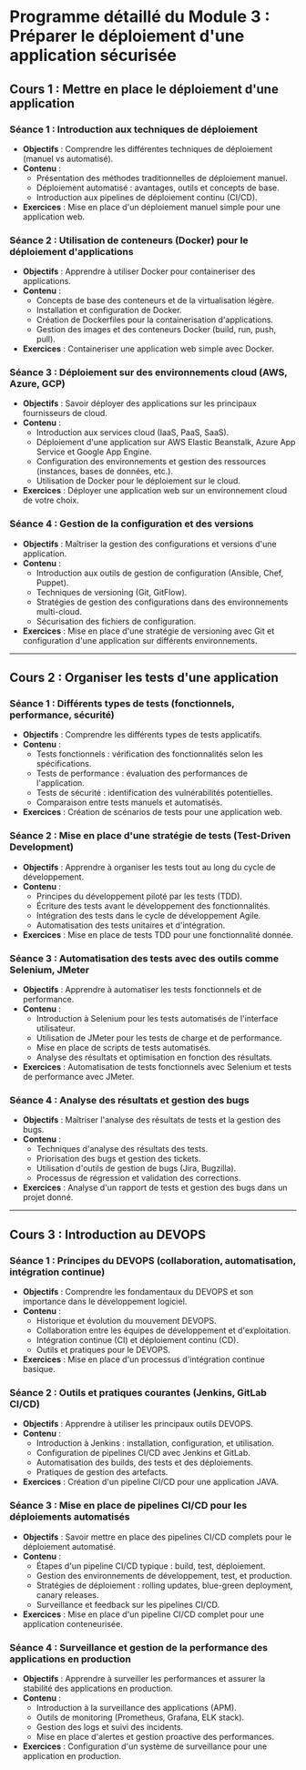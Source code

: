 # Programme détaillé du Module 3 : Préparer le déploiement d'une application sécurisée

## Cours 1 : Mettre en place le déploiement d'une application

### Séance 1 : Introduction aux techniques de déploiement
- **Objectifs** : Comprendre les différentes techniques de déploiement (manuel vs automatisé).
- **Contenu** :
  - Présentation des méthodes traditionnelles de déploiement manuel.
  - Déploiement automatisé : avantages, outils et concepts de base.
  - Introduction aux pipelines de déploiement continu (CI/CD).
- **Exercices** : Mise en place d'un déploiement manuel simple pour une application web.

### Séance 2 : Utilisation de conteneurs (Docker) pour le déploiement d'applications
- **Objectifs** : Apprendre à utiliser Docker pour containeriser des applications.
- **Contenu** :
  - Concepts de base des conteneurs et de la virtualisation légère.
  - Installation et configuration de Docker.
  - Création de Dockerfiles pour la containerisation d'applications.
  - Gestion des images et des conteneurs Docker (build, run, push, pull).
- **Exercices** : Containeriser une application web simple avec Docker.

### Séance 3 : Déploiement sur des environnements cloud (AWS, Azure, GCP)
- **Objectifs** : Savoir déployer des applications sur les principaux fournisseurs de cloud.
- **Contenu** :
  - Introduction aux services cloud (IaaS, PaaS, SaaS).
  - Déploiement d'une application sur AWS Elastic Beanstalk, Azure App Service et Google App Engine.
  - Configuration des environnements et gestion des ressources (instances, bases de données, etc.).
  - Utilisation de Docker pour le déploiement sur le cloud.
- **Exercices** : Déployer une application web sur un environnement cloud de votre choix.

### Séance 4 : Gestion de la configuration et des versions
- **Objectifs** : Maîtriser la gestion des configurations et versions d'une application.
- **Contenu** :
  - Introduction aux outils de gestion de configuration (Ansible, Chef, Puppet).
  - Techniques de versioning (Git, GitFlow).
  - Stratégies de gestion des configurations dans des environnements multi-cloud.
  - Sécurisation des fichiers de configuration.
- **Exercices** : Mise en place d'une stratégie de versioning avec Git et configuration d'une application sur différents environnements.

---

## Cours 2 : Organiser les tests d'une application

### Séance 1 : Différents types de tests (fonctionnels, performance, sécurité)
- **Objectifs** : Comprendre les différents types de tests applicatifs.
- **Contenu** :
  - Tests fonctionnels : vérification des fonctionnalités selon les spécifications.
  - Tests de performance : évaluation des performances de l'application.
  - Tests de sécurité : identification des vulnérabilités potentielles.
  - Comparaison entre tests manuels et automatisés.
- **Exercices** : Création de scénarios de tests pour une application web.

### Séance 2 : Mise en place d'une stratégie de tests (Test-Driven Development)
- **Objectifs** : Apprendre à organiser les tests tout au long du cycle de développement.
- **Contenu** :
  - Principes du développement piloté par les tests (TDD).
  - Écriture des tests avant le développement des fonctionnalités.
  - Intégration des tests dans le cycle de développement Agile.
  - Automatisation des tests unitaires et d'intégration.
- **Exercices** : Mise en place de tests TDD pour une fonctionnalité donnée.

### Séance 3 : Automatisation des tests avec des outils comme Selenium, JMeter
- **Objectifs** : Apprendre à automatiser les tests fonctionnels et de performance.
- **Contenu** :
  - Introduction à Selenium pour les tests automatisés de l'interface utilisateur.
  - Utilisation de JMeter pour les tests de charge et de performance.
  - Mise en place de scripts de tests automatisés.
  - Analyse des résultats et optimisation en fonction des résultats.
- **Exercices** : Automatisation de tests fonctionnels avec Selenium et tests de performance avec JMeter.

### Séance 4 : Analyse des résultats et gestion des bugs
- **Objectifs** : Maîtriser l'analyse des résultats de tests et la gestion des bugs.
- **Contenu** :
  - Techniques d'analyse des résultats des tests.
  - Priorisation des bugs et gestion des tickets.
  - Utilisation d'outils de gestion de bugs (Jira, Bugzilla).
  - Processus de régression et validation des corrections.
- **Exercices** : Analyse d'un rapport de tests et gestion des bugs dans un projet donné.

---

## Cours 3 : Introduction au DEVOPS

### Séance 1 : Principes du DEVOPS (collaboration, automatisation, intégration continue)
- **Objectifs** : Comprendre les fondamentaux du DEVOPS et son importance dans le développement logiciel.
- **Contenu** :
  - Historique et évolution du mouvement DEVOPS.
  - Collaboration entre les équipes de développement et d'exploitation.
  - Intégration continue (CI) et déploiement continu (CD).
  - Outils et pratiques pour le DEVOPS.
- **Exercices** : Mise en place d'un processus d'intégration continue basique.

### Séance 2 : Outils et pratiques courantes (Jenkins, GitLab CI/CD)
- **Objectifs** : Apprendre à utiliser les principaux outils DEVOPS.
- **Contenu** :
  - Introduction à Jenkins : installation, configuration, et utilisation.
  - Configuration de pipelines CI/CD avec Jenkins et GitLab.
  - Automatisation des builds, des tests et des déploiements.
  - Pratiques de gestion des artefacts.
- **Exercices** : Création d'un pipeline CI/CD pour une application JAVA.

### Séance 3 : Mise en place de pipelines CI/CD pour les déploiements automatisés
- **Objectifs** : Savoir mettre en place des pipelines CI/CD complets pour le déploiement automatisé.
- **Contenu** :
  - Étapes d'un pipeline CI/CD typique : build, test, déploiement.
  - Gestion des environnements de développement, test, et production.
  - Stratégies de déploiement : rolling updates, blue-green deployment, canary releases.
  - Surveillance et feedback sur les pipelines CI/CD.
- **Exercices** : Mise en place d'un pipeline CI/CD complet pour une application conteneurisée.

### Séance 4 : Surveillance et gestion de la performance des applications en production
- **Objectifs** : Apprendre à surveiller les performances et assurer la stabilité des applications en production.
- **Contenu** :
  - Introduction à la surveillance des applications (APM).
  - Outils de monitoring (Prometheus, Grafana, ELK stack).
  - Gestion des logs et suivi des incidents.
  - Mise en place d'alertes et gestion proactive des performances.
- **Exercices** : Configuration d'un système de surveillance pour une application en production.
